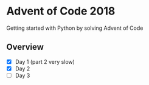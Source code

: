 # Advent of Code 2018

Getting started with Python by solving Advent of Code

## Overview 
- [x] Day 1 (part 2 very slow)
- [x] Day 2
- [ ] Day 3